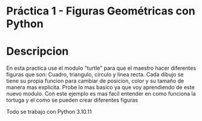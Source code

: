 # Práctica 1 - Figuras Geométricas con Python

# Descripcion
En esta practica use el modulo "turtle" para que el maestro hacer diferentes figuras que son: Cuadro, triangulo, circulo y linea recta.
Cada dibujo se tiene su propia funcion para cambiar de posicion, color y su tamaño de manera mas explicita.
Probe lo mas basico ya que voy aprendiendo de este nuevo modulo.
Con este ejemplo es mas facil entender en como funciona la tortuga y el como se pueden crear diferentes figuras

Todo se trabajo con Python 3.10.11